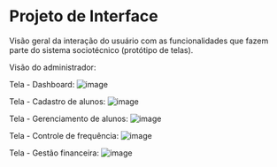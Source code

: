 
# Projeto de Interface

Visão geral da interação do usuário com as funcionalidades que fazem parte do sistema sociotécnico (protótipo de telas).

Visão do administrador:

Tela - Dashboard:
![image](https://github.com/user-attachments/assets/04523da0-fd52-4df2-81a6-132be910c145)

Tela - Cadastro de alunos:
![image](https://github.com/user-attachments/assets/acaed660-b1ec-4feb-b62c-b0ff4f666347)

Tela - Gerenciamento de alunos:
![image](https://github.com/user-attachments/assets/d6382b38-f963-419c-b546-d73af97f817c)

Tela - Controle de frequência:
![image](https://github.com/user-attachments/assets/e48651ce-60f5-4121-a4a1-20a42e56de00)

Tela - Gestão financeira:
![image](https://github.com/user-attachments/assets/0ab48078-5c43-4d12-865b-8ca665370902)






